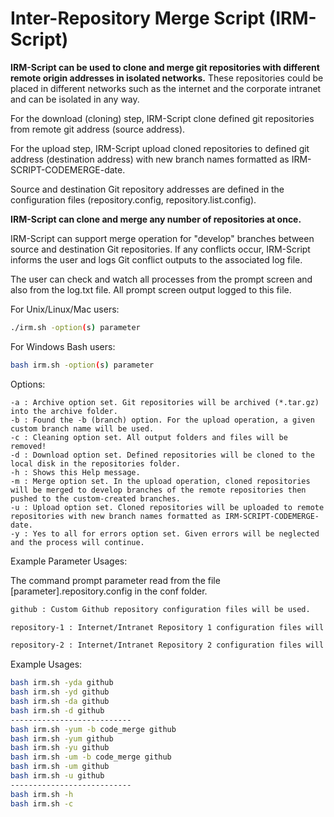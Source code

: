 # Inter-Repository Merge Script (IRM-Script)

**IRM-Script can be used to clone and merge git repositories with different remote origin addresses in isolated networks.** These repositories could be placed in different networks such as the internet and the corporate intranet and can be isolated in any way.

For the download (cloning) step, IRM-Script clone defined git repositories from remote git address (source address). 

For the upload step, IRM-Script upload cloned repositories to defined git address (destination address) with new branch names formatted as IRM-SCRIPT-CODEMERGE-date.

Source and destination Git repository addresses are defined in the configuration files (repository.config, repository.list.config). 

**IRM-Script can clone and merge any number of repositories at once.**

IRM-Script can support merge operation for "develop" branches between source and destination Git repositories. If any conflicts occur, IRM-Script informs the user and logs Git conflict outputs to the associated log file.

The user can check and watch all processes from the prompt screen and also from the log.txt file. All prompt screen output logged to this file.

For Unix/Linux/Mac users: 
```bash
./irm.sh -option(s) parameter 
```

For Windows Bash users: 
```bash
bash irm.sh -option(s) parameter 
```

Options: 
```
-a : Archive option set. Git repositories will be archived (*.tar.gz) into the archive folder.
-b : Found the -b (branch) option. For the upload operation, a given custom branch name will be used.
-c : Cleaning option set. All output folders and files will be removed!
-d : Download option set. Defined repositories will be cloned to the local disk in the repositories folder.
-h : Shows this Help message.
-m : Merge option set. In the upload operation, cloned repositories will be merged to develop branches of the remote repositories then pushed to the custom-created branches.
-u : Upload option set. Cloned repositories will be uploaded to remote repositories with new branch names formatted as IRM-SCRIPT-CODEMERGE-date.
-y : Yes to all for errors option set. Given errors will be neglected and the process will continue.
```

Example Parameter Usages:

The command prompt parameter read from the file [parameter].repository.config in the conf folder.

```bash
github : Custom Github repository configuration files will be used.

repository-1 : Internet/Intranet Repository 1 configuration files will be used.

repository-2 : Internet/Intranet Repository 2 configuration files will be used.
```

Example Usages: 
```bash
bash irm.sh -yda github
bash irm.sh -yd github
bash irm.sh -da github
bash irm.sh -d github
---------------------------
bash irm.sh -yum -b code_merge github
bash irm.sh -yum github
bash irm.sh -yu github
bash irm.sh -um -b code_merge github
bash irm.sh -um github
bash irm.sh -u github
---------------------------
bash irm.sh -h
bash irm.sh -c
```
